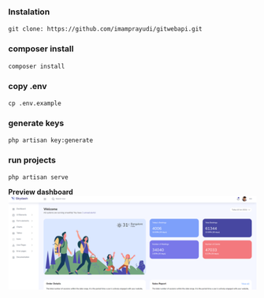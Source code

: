### Instalation
```
git clone: https://github.com/imamprayudi/gitwebapi.git
```

### composer install
```
composer install
```

### copy .env
```
cp .env.example
```

### generate keys
```
php artisan key:generate
```

### run projects
```
php artisan serve
```

**Preview dashboard**
![dashboard](image.png)

